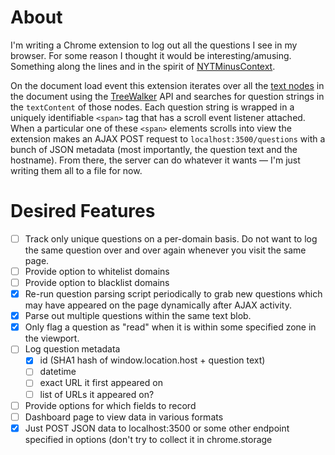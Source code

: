 About
=====
I'm writing a Chrome extension to log out all the questions I see in my
browser. For some reason I thought it would be interesting/amusing.
Something along the lines and in the spirit of
[NYTMinusContext](https://twitter.com/NYTMinusContext).

On the document load event this extension iterates over all the [text
nodes](https://developer.mozilla.org/en-US/docs/Web/API/Node) in the
document using the
[TreeWalker](https://developer.mozilla.org/en-US/docs/Web/API/TreeWalker)
API and searches for question strings in the `textContent` of those nodes.
Each question string is wrapped in a uniquely identifiable `<span>` tag that
has a scroll event listener attached. When a particular one of these
`<span>` elements scrolls into view the extension makes an AJAX POST request
to `localhost:3500/questions` with a bunch of JSON metadata (most
importantly, the question text and the hostname). From there, the server can
do whatever it wants &mdash; I'm just writing them all to a file for now.

Desired Features
================
- [ ] Track only unique questions on a per-domain basis. Do not want to log the
  same question over and over again whenever you visit the same page.
- [ ] Provide option to whitelist domains
- [ ] Provide option to blacklist domains
- [x] Re-run question parsing script periodically to grab new questions which
  may have appeared on the page dynamically after AJAX activity.
- [x] Parse out multiple questions within the same text blob.
- [x] Only flag a question as "read" when it is within some specified zone
  in the viewport.
- [ ] Log question metadata
    - [x] id (SHA1 hash of window.location.host + question text)
    - [ ] datetime
    - [ ] exact URL it first appeared on
    - [ ] list of URLs it appeared on?
- [ ] Provide options for which fields to record
- [ ] Dashboard page to view data in various formats
- [x] Just POST JSON data to localhost:3500 or some other endpoint specified
  in options (don't try to collect it in chrome.storage
